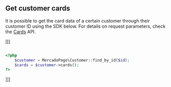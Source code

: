 ## Get customer cards

It is possible to get the card data of a certain customer through their customer ID using the SDK below. For details on request parameters, check the [Cards](https://www.mercadopago[FAKER][URL][DOMAIN]/developers/en/reference/cards/_customers_customer_id_cards/get) API.

[[[

```php

<?php
    $customer = MercadoPago\Customer::find_by_id($id);
    $cards = $customer->cards();
?>

```
]]]